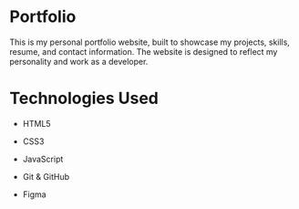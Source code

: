 # Portfolio

This is my personal portfolio website, built to showcase my projects, skills, resume, and contact information. The website is designed to reflect my personality and work as a developer.

# Technologies Used

- HTML5

- CSS3 

- JavaScript

- Git & GitHub

- Figma

